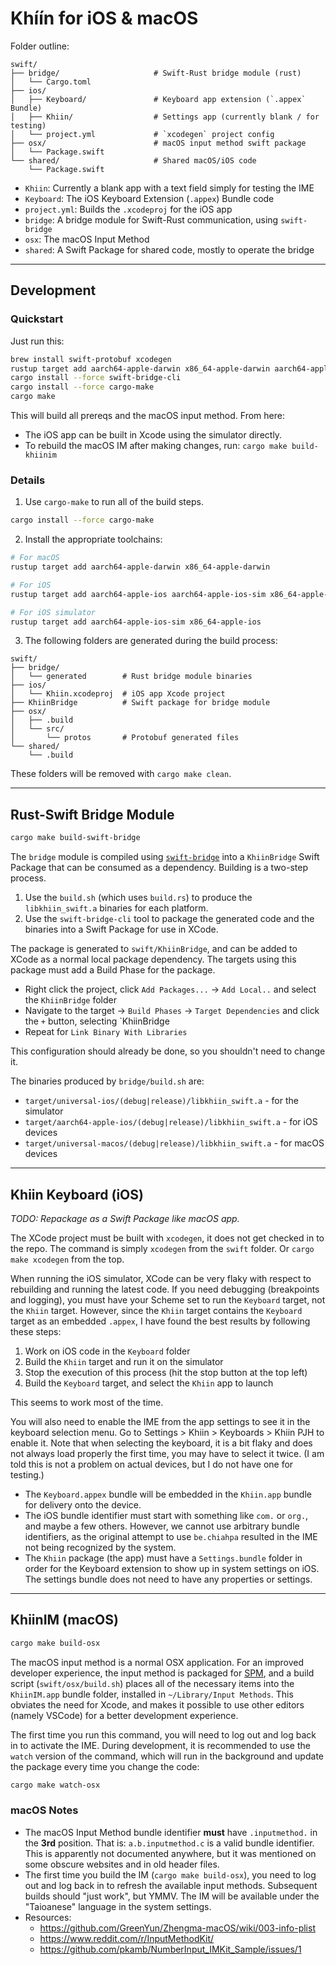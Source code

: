 # Khíín for iOS & macOS

Folder outline:

```
swift/
├── bridge/                     # Swift-Rust bridge module (rust)
│   └── Cargo.toml
├── ios/
│   ├── Keyboard/               # Keyboard app extension (`.appex` Bundle)
│   ├── Khiin/                  # Settings app (currently blank / for testing)
│   └── project.yml             # `xcodegen` project config
├── osx/                        # macOS input method swift package
│   └── Package.swift
└── shared/                     # Shared macOS/iOS code
    └── Package.swift
```

- `Khiin`: Currently a blank app with a text field simply for testing the IME
- `Keyboard`: The iOS Keyboard Extension (`.appex`) Bundle code
- `project.yml`: Builds the `.xcodeproj` for the iOS app
- `bridge`: A bridge module for Swift-Rust communication, using `swift-bridge`
- `osx`: The macOS Input Method
- `shared`: A Swift Package for shared code, mostly to operate the bridge

---

## Development

### Quickstart

Just run this:

```bash
brew install swift-protobuf xcodegen
rustup target add aarch64-apple-darwin x86_64-apple-darwin aarch64-apple-ios aarch64-apple-ios-sim x86_64-apple-ios aarch64-apple-ios-sim x86_64-apple-ios
cargo install --force swift-bridge-cli
cargo install --force cargo-make
cargo make
```

This will build all prereqs and the macOS input method. From here:

- The iOS app can be built in Xcode using the simulator directly.
- To rebuild the macOS IM after making changes, run: `cargo make build-khiinim`

### Details

1. Use `cargo-make` to run all of the build steps.

```bash
cargo install --force cargo-make
```

2. Install the appropriate toolchains:

```bash
# For macOS
rustup target add aarch64-apple-darwin x86_64-apple-darwin

# For iOS
rustup target add aarch64-apple-ios aarch64-apple-ios-sim x86_64-apple-ios

# For iOS simulator
rustup target add aarch64-apple-ios-sim x86_64-apple-ios
```

3. The following folders are generated during the build process:

```
swift/
├── bridge/
│   └── generated        # Rust bridge module binaries
├── ios/
│   └── Khiin.xcodeproj  # iOS app Xcode project
├── KhiinBridge          # Swift package for bridge module
├── osx/
│   ├── .build
│   └── src/
│       └── protos       # Protobuf generated files
└── shared/
    └── .build
```

These folders will be removed with `cargo make clean`.

---

## Rust-Swift Bridge Module

```bash
cargo make build-swift-bridge
```

The `bridge` module is compiled using
[`swift-bridge`](https://github.com/chinedufn/swift-bridge) into a `KhiinBridge`
Swift Package that can be consumed as a dependency. Building is a two-step
process.

1. Use the `build.sh` (which uses `build.rs`) to produce the `libkhiin_swift.a`
   binaries for each platform.
2. Use the `swift-bridge-cli` tool to package the generated code and the
   binaries into a Swift Package for use in XCode.

The package is generated to `swift/KhiinBridge`, and can be added to XCode as a
normal local package dependency. The targets using this package must add a Build
Phase for the package.

- Right click the project, click `Add Packages...` -> `Add Local..` and select
  the `KhiinBridge` folder
- Navigate to the target -> `Build Phases` -> `Target Dependencies` and click
  the `+` button, selecting `KhiinBridge
- Repeat for `Link Binary With Libraries`

This configuration should already be done, so you shouldn't need to change it.

The binaries produced by `bridge/build.sh` are:

- `target/universal-ios/(debug|release)/libkhiin_swift.a` - for the simulator
- `target/aarch64-apple-ios/(debug|release)/libkhiin_swift.a` - for iOS devices
- `target/universal-macos/(debug|release)/libkhiin_swift.a` - for macOS devices

---

## Khiin Keyboard (iOS)

_TODO: Repackage as a Swift Package like macOS app._

The XCode project must be built with `xcodegen`, it does not get checked in to
the repo. The command is simply `xcodegen` from the `swift` folder. Or `cargo
make xcodegen` from the top.

When running the iOS simulator, XCode can be very flaky with respect to
rebuilding and running the latest code. If you need debugging (breakpoints and
logging), you must have your Scheme set to run the `Keyboard` target, not the
`Khiin` target. However, since the `Khiin` target contains the `Keyboard` target
as an embedded `.appex`, I have found the best results by following these steps:

1. Work on iOS code in the `Keyboard` folder
2. Build the `Khiin` target and run it on the simulator
3. Stop the execution of this process (hit the stop button at the top left)
4. Build the `Keyboard` target, and select the `Khiin` app to launch

This seems to work most of the time.

You will also need to enable the IME from the app settings to see it in the
keyboard selection menu. Go to Settings > Khiin > Keyboards > Khiin PJH to
enable it. Note that when selecting the keyboard, it is a bit flaky and does not
always load properly the first time, you may have to select it twice. (I am told
this is not a problem on actual devices, but I do not have one for testing.)

- The `Keyboard.appex` bundle will be embedded in the `Khiin.app` bundle for
  delivery onto the device.
- The iOS bundle identifier must start with something like `com.` or `org.`, and
  maybe a few others. However, we cannot use arbitrary bundle identifiers, as
  the original attempt to use `be.chiahpa` resulted in the IME not being
  recognized by the system.
- The `Khiin` package (the app) must have a `Settings.bundle` folder in order
  for the Keyboard extension to show up in system settings on iOS. The settings
  bundle does not need to have any properties or settings.

---

## KhiinIM (macOS)

```bash
cargo make build-osx
```

The macOS input method is a normal OSX application. For an improved developer
experience, the input method is packaged for
[SPM](https://docs.swift.org/package-manager/PackageDescription/PackageDescription.html),
and a build script (`swift/osx/build.sh`) places all of the necessary items into
the `KhiinIM.app` bundle folder, installed in `~/Library/Input Methods`. This
obviates the need for Xcode, and makes it possible to use other editors (namely
VSCode) for a better development experience.

The first time you run this command, you will need to log out and log back in to
activate the IME. During development, it is recommended to use the `watch`
version of the command, which will run in the background and update the package
every time you change the code:

```bash
cargo make watch-osx
```

### macOS Notes

- The macOS Input Method bundle identifier **must** have `.inputmethod.` in the
  **3rd** position. That is: `a.b.inputmethod.c` is a valid bundle identifier.
  This is apparently not documented anywhere, but it was mentioned on some
  obscure websites and in old header files.
- The first time you build the IM (`cargo make build-osx`), you need to log out
  and log back in to refresh the available input methods. Subsequent builds
  should "just work", but YMMV. The IM will be available under the "Taioanese"
  language in the system settings.
- Resources:
  - https://github.com/GreenYun/Zhengma-macOS/wiki/003-info-plist
  - https://www.reddit.com/r/InputMethodKit/
  - https://github.com/pkamb/NumberInput_IMKit_Sample/issues/1
